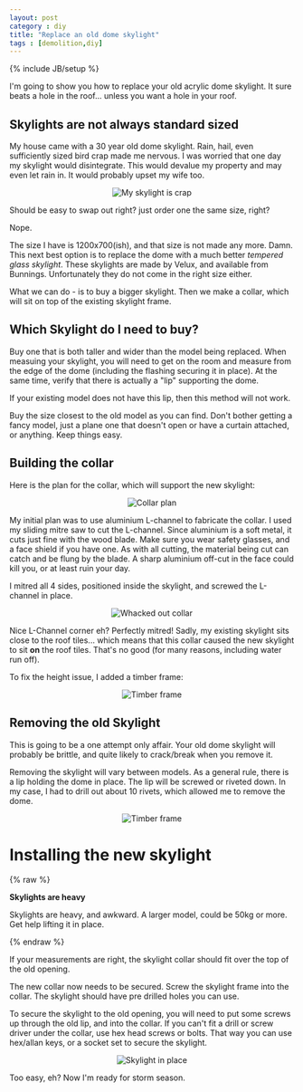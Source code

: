 ```yaml
---
layout: post
category : diy
title: "Replace an old dome skylight"
tags : [demolition,diy]
---
```

{% include JB/setup %}

I'm going to show you how to replace your old acrylic dome skylight. It sure beats a hole in the roof... unless you want a hole in your roof.

<!--more-->

## Skylights are not always standard sized

My house came with a 30 year old dome skylight. Rain, hail, even sufficiently sized bird crap made me nervous. I was worried that one day my skylight would disintegrate. This would devalue my property and may even let rain in. It would probably upset my wife too.

<div id="wrapper" style="width:100%; text-align:center"><img class="img-responsive blog-img img-thumbnail" src="{{ site.url }}/assets/images/diy/skylight01.jpg" alt="My skylight is crap" /></div>

Should be easy to swap out right? just order one the same size, right?

Nope.

The size I have is 1200x700(ish), and that size is not made any more. Damn. This next best option is to replace the dome with a much better *tempered glass skylight*. These skylights are made by Velux, and available from Bunnings. Unfortunately they do not come in the right size either.

What we can do - is to buy a bigger skylight. Then we make a collar, which will sit on top of the existing skylight frame.

## Which Skylight do I need to buy?

Buy one that is both taller and wider than the model being replaced. When measuing your skylight, you will need to get on the room and measure from the edge of the dome (including the flashing securing it in place). At the same time, verify that there is actually a "lip" supporting the dome.

If your existing model does not have this lip, then this method will not work.

Buy the size closest to the old model as you can find. Don't bother getting a fancy model, just a plane one that doesn't open or have a curtain attached, or anything. Keep things easy.

## Building the collar

Here is the plan for the collar, which will support the new skylight:

<div id="wrapper" style="width:100%; text-align:center"><img class="img-responsive blog-img img-thumbnail" src="{{ site.url }}/assets/images/diy/skylight-plan.jpg" alt="Collar plan" /></div>

My initial plan was to use aluminium L-channel to fabricate the collar. I used my sliding mitre saw to cut the L-channel. Since aluminium is a soft metal, it cuts just fine with the wood blade. Make sure you wear safety glasses, and a face shield if you have one. As with all cutting, the material being cut can catch and be flung by the blade. A sharp aluminium off-cut in the face could kill you, or at least ruin your day.

I mitred all 4 sides, positioned inside the skylight, and screwed the L-channel in place.

<div id="wrapper" style="width:100%; text-align:center"><img class="img-responsive blog-img img-thumbnail" src="{{ site.url }}/assets/images/diy/skylight02.jpg" alt="Whacked out collar" /></div>

Nice L-Channel corner eh? Perfectly mitred! Sadly, my existing skylight sits close to the roof tiles... which means that this collar caused the new skylight to sit **on** the roof tiles.  That's no good (for many reasons, including water run off).

To fix the height issue, I added a timber frame:

<div id="wrapper" style="width:100%; text-align:center"><img class="img-responsive blog-img img-thumbnail" src="{{ site.url }}/assets/images/diy/skylight03.jpg" alt="Timber frame" /></div>


## Removing the old Skylight

This is going to be a one attempt only affair. Your old dome skylight will probably be brittle, and quite likely to crack/break when you remove it.

Removing the skylight will vary between models. As a general rule, there is a lip holding the dome in place. The lip will be screwed or riveted down. In my case, I had to drill out about 10 rivets, which allowed me to remove the dome.

<div id="wrapper" style="width:100%; text-align:center"><img class="img-responsive blog-img img-thumbnail" src="{{ site.url }}/assets/images/diy/skylight05.jpg" alt="Timber frame" /></div>

# Installing the new skylight

{% raw %}
<div class="bg-warning messagebox round"><strong>Skylights are heavy</strong><p />
Skylights are heavy, and awkward. A larger model, could be 50kg or more. Get help lifting it in place.</div>
{% endraw %}

If your measurements are right, the skylight collar should fit over the top of the old opening.

The new collar now needs to be secured. Screw the skylight frame into the collar. The skylight should have pre drilled holes you can use.

To secure the skylight to the old opening, you will need to put some screws up through the old lip, and into the collar. If you can't fit a drill or screw driver under the collar, use hex head screws or bolts. That way you can use hex/allan keys, or a socket set to secure the skylight.

<div id="wrapper" style="width:100%; text-align:center"><img class="img-responsive blog-img img-thumbnail" src="{{ site.url }}/assets/images/diy/skylight06.jpg" alt="Skylight in place" /></div>

Too easy, eh? Now I'm ready for storm season.
